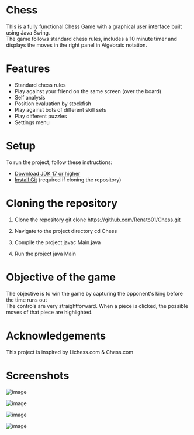 # Chess

This is a fully functional Chess Game with a graphical user interface built using Java Swing. <br>
The game follows standard chess rules, includes a 10 minute timer and displays the moves in the right panel in Algebraic notation.

# Features

- Standard chess rules
- Play against your friend on the same screen (over the board)
- Self analysis
- Position evaluation by stockfish
- Play against bots of different skill sets
- Play different puzzles
- Settings menu

# Setup

To run the project, follow these instructions:
- [Download JDK 17 or higher](https://www.oracle.com/de/java/technologies/downloads/)
- [Install Git](https://git-scm.com/downloads) (required if cloning the repository)

# Cloning the repository

1. Clone the repository
git clone https://github.com/Renato01/Chess.git

2. Navigate to the project directory
cd Chess

3. Compile the project
javac Main.java

4. Run the project
java Main

# Objective of the game
The objective is to win the game by capturing the opponent's king before the time runs out <br>
The controls are very straightforward. When a piece is clicked, the possible moves of that piece are highlighted. <br>

# Acknowledgements
This project is inspired by Lichess.com & Chess.com

# Screenshots

![image](https://github.com/user-attachments/assets/071f241d-07c6-4c7f-bfd3-74110173da22)

![image](https://github.com/user-attachments/assets/d06e0ca8-5842-4efb-a47e-e0a9e50722f4)

![image](https://github.com/user-attachments/assets/4a91132f-f507-4611-94f8-4a111b4edf44)

![image](https://github.com/user-attachments/assets/da724fac-deae-4f5a-9c7c-33b546aa5ab1)





